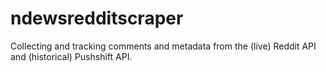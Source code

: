 # ndewsredditscraper
Collecting and tracking comments and metadata from the (live) Reddit API and (historical) Pushshift API.
